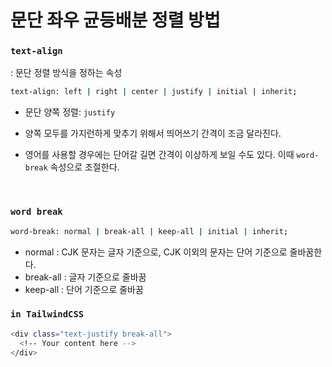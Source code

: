 # 문단 좌우 균등배분 정렬 방법

### `text-align`

: 문단 정렬 방식을 정하는 속성

```bash
text-align: left | right | center | justify | initial | inherit;
```

- 문단 양쪽 정렬: `justify`

- 양쪽 모두를 가지런하게 맞추기 위해서 띄어쓰기 간격이 조금 달라진다.

- 영어를 사용할 경우에는 단어갈 길면 간격이 이상하게 보일 수도 있다. 이때 `word-break` 속성으로 조절한다.

<br />

### `word break`

```bash
word-break: normal | break-all | keep-all | initial | inherit;
```

- normal : CJK 문자는 글자 기준으로, CJK 이외의 문자는 단어 기준으로 줄바꿈한다.
- break-all : 글자 기준으로 줄바꿈
- keep-all : 단어 기준으로 줄바꿈

### `in TailwindCSS`

```bash
<div class="text-justify break-all">
  <!-- Your content here -->
</div>
```
